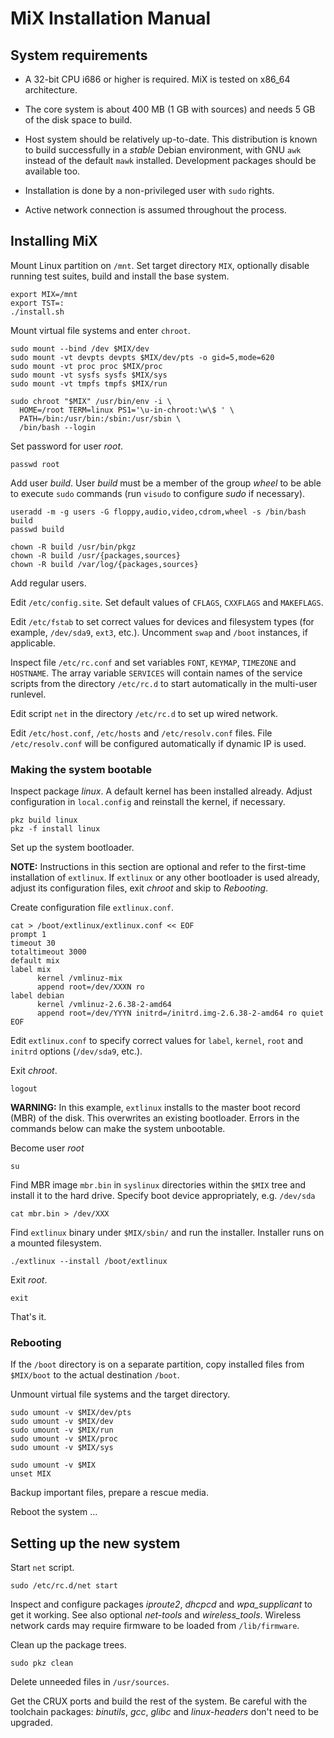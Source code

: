 MiX Installation Manual
=======================

System requirements
-------------------

* A 32-bit CPU i686 or higher is required. MiX is tested on x86_64
architecture.

* The core system is about 400 MB (1 GB with sources) and needs 5 GB of
the disk space to build.

* Host system should be relatively up-to-date. This distribution is
known to build successfully in a *stable* Debian environment, with GNU
`awk` instead of the default `mawk` installed. Development packages
should be available too.

* Installation is done by a non-privileged user with `sudo` rights.

* Active network connection is assumed throughout the process.


Installing MiX
--------------

Mount Linux partition on `/mnt`. Set target directory `MIX`, optionally
disable running test suites, build and install the base system.

	export MIX=/mnt
	export TST=:
	./install.sh

Mount virtual file systems and enter `chroot`.

	sudo mount --bind /dev $MIX/dev
	sudo mount -vt devpts devpts $MIX/dev/pts -o gid=5,mode=620
	sudo mount -vt proc proc $MIX/proc
	sudo mount -vt sysfs sysfs $MIX/sys
	sudo mount -vt tmpfs tmpfs $MIX/run

	sudo chroot "$MIX" /usr/bin/env -i \
	  HOME=/root TERM=linux PS1='\u-in-chroot:\w\$ ' \
	  PATH=/bin:/usr/bin:/sbin:/usr/sbin \
	  /bin/bash --login

Set password for user *root*.

	passwd root

Add user *build*. User *build* must be a member of the group *wheel*
to be able to execute `sudo` commands (run `visudo` to configure *sudo*
if necessary).

	useradd -m -g users -G floppy,audio,video,cdrom,wheel -s /bin/bash build
	passwd build

	chown -R build /usr/bin/pkgz
	chown -R build /usr/{packages,sources}
	chown -R build /var/log/{packages,sources}

Add regular users.

Edit `/etc/config.site`. Set default values of `CFLAGS`, `CXXFLAGS`
and `MAKEFLAGS`.

Edit `/etc/fstab` to set correct values for devices and filesystem
types (for example, `/dev/sda9`, `ext3`, etc.). Uncomment `swap`
and `/boot` instances, if applicable.

Inspect file `/etc/rc.conf` and set variables `FONT`, `KEYMAP`, `TIMEZONE`
and `HOSTNAME`. The array variable `SERVICES` will contain names of the
service scripts from the directory `/etc/rc.d` to start automatically
in the multi-user runlevel.

Edit script `net` in the directory `/etc/rc.d` to set up wired network.

Edit `/etc/host.conf`, `/etc/hosts` and `/etc/resolv.conf` files. File
`/etc/resolv.conf` will be configured automatically if dynamic IP is used.


### Making the system bootable ###

Inspect package *linux*. A default kernel has been installed
already. Adjust configuration in `local.config` and reinstall the kernel,
if necessary.

	pkz build linux
	pkz -f install linux

Set up the system bootloader.

**NOTE:** Instructions in this section are optional and refer to
the first-time installation of `extlinux`. If `extlinux` or any other
bootloader is used already, adjust its configuration files, exit *chroot*
and skip to *Rebooting*.

Create configuration file `extlinux.conf`.

	cat > /boot/extlinux/extlinux.conf << EOF
	prompt 1
	timeout 30
	totaltimeout 3000
	default mix
	label mix
	      kernel /vmlinuz-mix
	      append root=/dev/XXXN ro
	label debian
	      kernel /vmlinuz-2.6.38-2-amd64
	      append root=/dev/YYYN initrd=/initrd.img-2.6.38-2-amd64 ro quiet
	EOF

Edit `extlinux.conf` to specify correct values for `label`, `kernel`, `root`
and `initrd` options (`/dev/sda9`, etc.).

Exit *chroot*.

	logout

**WARNING:** In this example, `extlinux` installs to the master boot record
(MBR) of the disk. This overwrites an existing bootloader. Errors in
the commands below can make the system unbootable.

Become user *root*

	su

Find MBR image `mbr.bin` in `syslinux` directories within the `$MIX`
tree and install it to the hard drive. Specify boot device appropriately,
e.g. `/dev/sda`

	cat mbr.bin > /dev/XXX

Find `extlinux` binary under `$MIX/sbin/` and run the installer.
Installer runs on a mounted filesystem.

	./extlinux --install /boot/extlinux 

Exit *root*.

	exit

That's it.


### Rebooting ###

If the `/boot` directory is on a separate partition, copy installed
files from `$MIX/boot` to the actual destination `/boot`.

Unmount virtual file systems and the target directory.

	sudo umount -v $MIX/dev/pts
	sudo umount -v $MIX/dev
	sudo umount -v $MIX/run
	sudo umount -v $MIX/proc
	sudo umount -v $MIX/sys

	sudo umount -v $MIX
	unset MIX

Backup important files, prepare a rescue media.

Reboot the system ...


Setting up the new system
-------------------------

Start `net` script.

	sudo /etc/rc.d/net start

Inspect and configure packages *iproute2*, *dhcpcd* and
*wpa_supplicant* to get it working. See also optional *net-tools* and
*wireless_tools*. Wireless network cards may require firmware to be
loaded from `/lib/firmware`.

Clean up the package trees.

	sudo pkz clean

Delete unneeded files in `/usr/sources`.

Get the CRUX ports and build the rest of the system. Be careful with
the toolchain packages: *binutils*, *gcc*, *glibc* and *linux-headers*
don't need to be upgraded.
